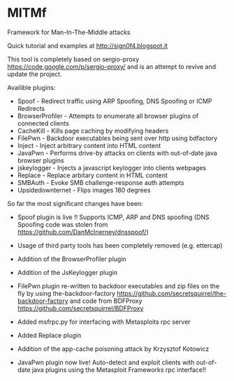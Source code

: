 MITMf
=====

Framework for Man-In-The-Middle attacks

Quick tutorial and examples at http://sign0f4.blogspot.it

This tool is completely based on sergio-proxy https://code.google.com/p/sergio-proxy/ and is an attempt to revive and update the project.

Availible plugins:
- Spoof - Redirect traffic using ARP Spoofing, DNS Spoofing or ICMP Redirects
- BrowserProfiler - Attempts to enumerate all browser plugins of connected clients
- CacheKill - Kills page caching by modifying headers
- FilePwn - Backdoor executables being sent over http using bdfactory
- Inject - Inject arbitrary content into HTML content
- JavaPwn - Performs drive-by attacks on clients with out-of-date java browser plugins
- jskeylogger - Injects a javascript keylogger into clients webpages
- Replace - Replace arbitary content in HTML content
- SMBAuth - Evoke SMB challenge-response auth attempts
- Upsidedownternet - Flips images 180 degrees

So far the most significant changes have been:

- Spoof plugin is live !! Supports ICMP, ARP and DNS spoofing
  (DNS Spoofing code was stolen from https://github.com/DanMcInerney/dnsspoof/) 

- Usage of third party tools has been completely removed (e.g. ettercap)

- Addition of the BrowserProfiler plugin

- Addition of the JsKeylogger plugin

- FilePwn plugin re-written to backdoor executables and zip files on the fly by using the-backdoor-factory
https://github.com/secretsquirrel/the-backdoor-factory and code from BDFProxy https://github.com/secretsquirrel/BDFProxy

- Added msfrpc.py for interfacing with Metasploits rpc server

- Added Replace plugin

- Addition of the app-cache poisoning attack by Krzysztof Kotowicz 

- JavaPwn plugin now live! Auto-detect and exploit clients with out-of-date java plugins using the Metasploit Frameworks rpc interface!!
